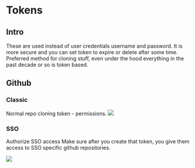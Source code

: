 
# Tokens

## Intro

These are used instead of user credentials username and password. It is more secure and you can set token to expire or delete after some time.
Preferred method for cloning stuff, even under the hood everything in the past decade or so is token based.


## Github 

### Classic

Normal repo cloning token - permissions.
![](Screenshot%202024-07-01%20at%209.57.36%20AM.png)


### SSO

Authorize SSO access
Make sure after you create that token, you give them access to SSO specific github repositories.

![](Screenshot%202024-07-01%20at%209.57.12%20AM.png)